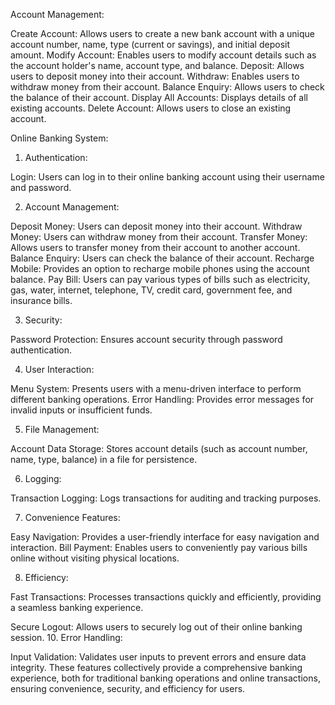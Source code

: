 Account Management:

Create Account: Allows users to create a new bank account with a unique account number, name, type (current or savings), and initial deposit amount.
Modify Account: Enables users to modify account details such as the account holder's name, account type, and balance.
Deposit: Allows users to deposit money into their account.
Withdraw: Enables users to withdraw money from their account.
Balance Enquiry: Allows users to check the balance of their account.
Display All Accounts: Displays details of all existing accounts.
Delete Account: Allows users to close an existing account.

Online Banking System:
1. Authentication:

Login: Users can log in to their online banking account using their username and password.

2. Account Management:

Deposit Money: Users can deposit money into their account.
Withdraw Money: Users can withdraw money from their account.
Transfer Money: Allows users to transfer money from their account to another account.
Balance Enquiry: Users can check the balance of their account.
Recharge Mobile: Provides an option to recharge mobile phones using the account balance.
Pay Bill: Users can pay various types of bills such as electricity, gas, water, internet, telephone, TV, credit card, government fee, and insurance bills.

3. Security:

Password Protection: Ensures account security through password authentication.

4. User Interaction:

Menu System: Presents users with a menu-driven interface to perform different banking operations.
Error Handling: Provides error messages for invalid inputs or insufficient funds.

5. File Management:

Account Data Storage: Stores account details (such as account number, name, type, balance) in a file for persistence.

6. Logging:

Transaction Logging: Logs transactions for auditing and tracking purposes.

7. Convenience Features:

Easy Navigation: Provides a user-friendly interface for easy navigation and interaction.
Bill Payment: Enables users to conveniently pay various bills online without visiting physical locations.

8. Efficiency:

Fast Transactions: Processes transactions quickly and efficiently, providing a seamless banking experience.

Secure Logout: Allows users to securely log out of their online banking session.
10. Error Handling:

Input Validation: Validates user inputs to prevent errors and ensure data integrity.
These features collectively provide a comprehensive banking experience, both for traditional banking operations and online transactions, ensuring convenience, security, and efficiency for users.

